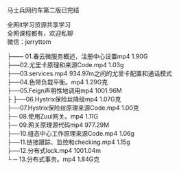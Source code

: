 马士兵网约车第二版已完结

全网it学习资源共享学习<br>全网课程都有，欢迎私聊<br>微信：jerryttom<br>

├—— 01.春云微服务概述，注册中心设置mp4 1.90G<br> ├──02.尤里卡原理和来源Code.mp4 1.03g<br> ├──03.services.mp4 934.97m之间的尤里卡配置和通话模式<br> ├──04.色带负载平衡。mp4 1.29G克<br> ├──05.Feign声明性地调用mp4 1001.96M<br> ├ ├──06.Hystrix保险丝降级mp4 1.07G克<br> ├──07.Hystrix保险丝原理来源Code.mp4 1.00克<br> ├— 08.使用Zuul网关。mp4 1.11G<br> ├— 09.网关原理源代码mp4 977.29M<br> ├──10.组态中心工作原理来源Code.mp4 1.06g<br> ├──11.链接跟踪、监控和checking.mp4 1.15g<br> ├──12.分布式lock.mp4 1001.04m<br> └ ─ 13.分布式事务。mp4 1.84G克